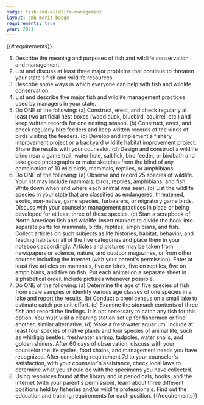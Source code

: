 ```yaml
---
badge: fish-and-wildlife-management
layout: smb-merit-badge
requirements: true
year: 2021
---
```


{{#requirements}}
1. Describe the meaning and purposes of fish and wildlife conservation and management.
2. List and discuss at least three major problems that continue to threaten your state's fish and wildlife resources.
3. Describe some ways in which everyone can help with fish and wildlife conservation.
4. List and describe five major fish and wildlife management practices used by managers in your state.
5. Do ONE of the following:
    (a) Construct, erect, and check regularly at least two artificial nest boxes (wood duck, bluebird, squirrel, etc.) and keep written records for one nesting season.
    (b) Construct, erect, and check regularly bird feeders and keep written records of the kinds of birds visiting the feeders.
    (c) Develop and implement a fishery improvement project or a backyard wildlife habitat improvement project. Share the results with your counselor.
    (d) Design and construct a wildlife blind near a game trail, water hole, salt lick, bird feeder, or birdbath and take good photographs or make sketches from the blind of any combination of 10 wild birds, mammals, reptiles, or amphibians.
6. Do ONE of the following:
    (a) Observe and record 25 species of wildlife. Your list may include mammals, birds, reptiles, amphibians, and fish. Write down when and where each animal was seen.
    (b) List the wildlife species in your state that are classified as endangered, threatened, exotic, non-native, game species, furbearers, or migratory game birds. Discuss with your counselor management practices in place or being developed for at least three of these species.
    (c) Start a scrapbook of North American fish and wildlife. Insert markers to divide the book into separate parts for mammals, birds, reptiles, amphibians, and fish. Collect articles on such subjects as life histories, habitat, behavior, and feeding habits on all of the five categories and place them in your notebook accordingly. Articles and pictures may be taken from newspapers or science, nature, and outdoor magazines, or from other sources including the internet (with your parent's permission). Enter at least five articles on mammals, five on birds, five on reptiles, five on amphibians, and five on fish. Put each animal on a separate sheet in alphabetical order. Include pictures whenever possible.
7. Do ONE of the following:
    (a) Determine the age of five species of fish from scale samples or identify various age classes of one species in a lake and report the results.
    (b) Conduct a creel census on a small lake to estimate catch per unit effort.
    (c) Examine the stomach contents of three fish and record the findings. It is not necessary to catch any fish for this option. You must visit a cleaning station set up for fishermen or find another, similar alternative.
    (d) Make a freshwater aquarium. Include at least four species of native plants and four species of animal life, such as whirligig beetles, freshwater shrimp, tadpoles, water snails, and golden shiners. After 60 days of observation, discuss with your counselor the life cycles, food chains, and management needs you have recognized. After completing requirement 7d to your counselor's satisfaction, with your counselor's assistance, check local laws to determine what you should do with the specimens you have collected.
8. Using resources found at the library and in periodicals, books, and the internet (with your parent's permission), learn about three different positions held by fisheries and/or wildlife professionals. Find out the education and training requirements for each position.
{{/requirements}}
